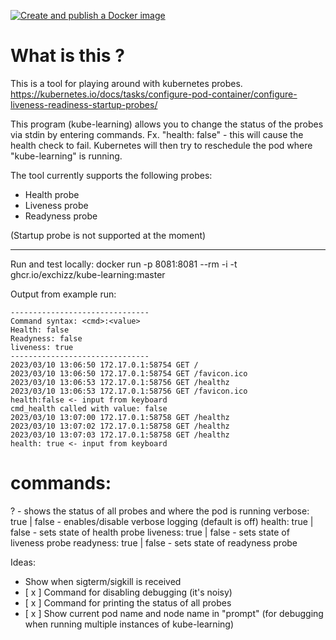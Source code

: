 [![Create and publish a Docker image](https://github.com/Exchizz/kube-learning/actions/workflows/go.yml/badge.svg)](https://github.com/Exchizz/kube-learning/actions/workflows/go.yml)
# What is this ? 
This is a tool for playing around with kubernetes probes.
https://kubernetes.io/docs/tasks/configure-pod-container/configure-liveness-readiness-startup-probes/


This program (kube-learning) allows you to change the status of the probes via stdin by entering commands. Fx. "health: false" - this will cause the health check to fail. Kubernetes will then try to reschedule the pod where "kube-learning" is running.

The tool currently supports the following probes:
 - Health probe
 - Liveness probe 
 - Readyness probe

(Startup probe is not supported at the moment)

---

Run and test locally:
docker run -p 8081:8081 --rm -i -t ghcr.io/exchizz/kube-learning:master


Output from example run:

```
-------------------------------
Command syntax: <cmd>:<value>
Health: false
Readyness: false
liveness: true
-------------------------------
2023/03/10 13:06:50 172.17.0.1:58754 GET /
2023/03/10 13:06:50 172.17.0.1:58754 GET /favicon.ico
2023/03/10 13:06:53 172.17.0.1:58756 GET /healthz
2023/03/10 13:06:53 172.17.0.1:58756 GET /favicon.ico
health:false <- input from keyboard
cmd_health called with value: false
2023/03/10 13:07:00 172.17.0.1:58758 GET /healthz
2023/03/10 13:07:02 172.17.0.1:58758 GET /healthz
2023/03/10 13:07:03 172.17.0.1:58758 GET /healthz
health: true <- input from keyboard
```

# commands:
? <enter> - shows the status of all probes and where the pod is running
verbose: true | false <enter> - enables/disable verbose logging (default is off)
health: true | false <enter> - sets state of health probe
liveness: true | false <enter> - sets state of liveness probe
readyness: true | false <enter> - sets state of readyness probe

Ideas:
 - Show when sigterm/sigkill is received
 - [ x ] Command for disabling debugging (it's noisy)
 - [ x ] Command for printing the status of all probes
 - [ x ] Show current pod name and node name in "prompt" (for debugging when running multiple instances of kube-learning)
